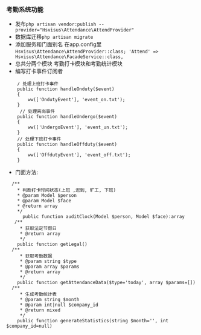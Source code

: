 ### 考勤系统功能
- 发布`php artisan vendor:publish --provider="Hsvisus\Attendance\AttendProvider"`
- 数据库迀移`php artisan migrate`
- 添加服务和门面别名 在app.config里
  `Hsvisus\Attendance\AttendProvider::class; 'Attend' => Hsvisus\Attendance\FacadeService::class,`  
- 总共分两个模块 考勤打卡模块和考勤统计模块
- 编写打卡事件订阅者
``` 
    / 处理上班打卡事件
    public function handleOnduty($event)
    {
        ww(['OndutyEvent'], 'event_on.txt');
    }
     // 处理离岗事件
    public function handleUndergo($event)
    {
        ww(['UndergoEvent'], 'event_un.txt');
    }
    // 处理下班打卡事件
    public function handleOffduty($event)
    {
        ww(['OffdutyEvent'], 'event_off.txt');
    }
```
- 门面方法:
```
  /**
    * 判断打卡时间状态(上班 ,迟到, 旷工, 下班)
    * @param Model $person
    * @param Model $face
    * @return array
    */
      public function auditClock(Model $person, Model $face):array
   /**
     * 获取法定节假日
     * @return array
     */
    public function getLegal()
  /**
     * 获取考勤数据
     * @param string $type
     * @param array $params
     * @return array
     */
    public function getAttendanceData($type='today', array $params=[])
  /**
     * 生成考勤统计表
     * @param string $month
     * @param int|null $company_id
     * @return mixed
     */
    public function generateStatistics(string $month='', int $company_id=null)
```
